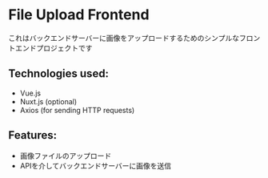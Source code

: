 # File Upload Frontend

これはバックエンドサーバーに画像をアップロードするためのシンプルなフロントエンドプロジェクトです

## Technologies used:
- Vue.js
- Nuxt.js (optional)
- Axios (for sending HTTP requests)

## Features:
- 画像ファイルのアップロード
- APIを介してバックエンドサーバーに画像を送信
